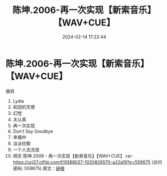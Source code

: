 ﻿---
title: 陈坤.2006-再一次实现【新索音乐】【WAV+CUE】
date: 2024-02-14 17:22:44
categories: WAV车载音乐、镜像
tags: 华语中文
---
# 陈坤.2006-再一次实现【新索音乐】【WAV+CUE】

曲目
1. Lydia
2. 轮回的天使
3. 幻觉
4. 太认真
5. 再一次实现
6. Don't Say Goodbye
7. 幸福中
8. 淡淡忧郁
9. 一个人去流浪
10. 明天
陈坤.2006 - 再一次实现【新索音乐】【WAV+CUE】.rar: https://url27.ctfile.com/f/9388027-1020826570-a22a19?p=559675
(访问密码: 559675)
原文：[链接](https://blog.sina.com.cn/s/blog_1647c7e76010314g1.html)